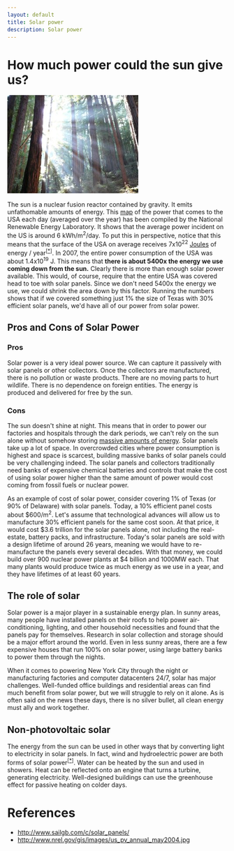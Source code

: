 ```yaml
---
layout: default
title: Solar power
description: Solar power
---
```

<div class="row">
<div class="col-md-8" markdown="1">

# How much power could the sun give us?
<img class="pull-right" src="/img/trees_sunshine.jpg" alt="Trees and sunshine" title="Trees and sunshine" />

The sun is a nuclear fusion reactor contained by gravity. It emits unfathomable amounts of energy.
This [map](https://www.nrel.gov/gis/assets/images/solar-annual-dni-2018-01.jpg) of the power that
comes to the USA each day (averaged over the year) has been compiled by the National Renewable Energy Laboratory. It shows
that the average power incident on the US is around 6 kWh/m<sup>2</sup>/day. To put this in
perspective, notice that this means that the surface of the USA on average receives
7x10<sup>22</sup> <a href="{% link power-basics.md %}">Joules</a> of energy / year<sup>[<a
href="{% link solar-power.md %}" onmouseover="domTT_activate(this, event, 'width','200','caption',
'Note', 'content', 'To do this calculation, first convert 6 kWh/m^2/day to W/m^2 ( type 6.0
kWh/m^2/day in W/m^2 into Google), then multiply by the area of the USA (see Wikipedia) to get the
total power in Watts of the sun on the USA. Then, multiply this power by the number of seconds in a
year. Remember, a Watt is a Joule/second.','trail', true);">*</a>]</sup>. In 2007, the entire power
consumption of the USA was about 1.4x10<sup>19</sup> J. This means that <b>there is about 5400x the
energy we use coming down from the sun.</b> Clearly there is more than enough solar power available.
This would, of course, require that the entire USA was covered head to toe with solar panels. Since
we don't need 5400x the energy we use, we could shrink the area down by this factor. Running the
numbers shows that if we covered something just 1% the size of Texas with 30% efficient solar
panels, we'd have all of our power from solar power. 


## Pros and Cons of Solar Power

### Pros
Solar power is a very ideal power source. We can capture it passively with solar panels or other
collectors. Once the collectors are manufactured, there is no pollution or waste products. There are
no moving parts to hurt wildlife. There is no dependence on foreign entities. The energy is produced
and delivered for free by the sun. 

### Cons
The sun doesn't shine at night. This means that in order to power our factories and hospitals
through the dark periods, we can't rely on the sun alone without somehow storing <a
href="{% link scale.md %}">massive amounts of energy</a>. Solar panels take up a lot of space. In
overcrowded cities where power consumption is highest and space is scarcest, building massive banks
of solar panels could be very challenging indeed. The solar panels and collectors traditionally need
banks of expensive chemical batteries and controls that make the cost of using solar power higher
than the same amount of power would cost coming from fossil fuels or nuclear power. 

As an example of cost of solar power, consider covering 1% of Texas (or 90% of Delaware) with solar
panels. Today, a 10% efficient panel costs about $600/m<sup>2</sup>. Let's assume that technological
advances will allow us to manufacture 30% efficient panels for the same cost soon. At that price, it
would cost $3.6 trillion for the solar panels alone, not including the real-estate, battery packs,
and infrastructure. Today's solar panels are sold with a design lifetime of around 26 years, meaning
we would have to re-manufacture the panels every several decades. With that money, we could build
over 900 nuclear power plants at $4 billion and 1000MW each. That many plants would produce twice as
much energy as we use in a year, and they have lifetimes of at least 60 years. 

## The role of solar
Solar power is a major player in a sustainable energy plan. In sunny areas, many people have
installed panels on their roofs to help power air-conditioning, lighting, and other household
necessities and found that the panels pay for themselves. Research in solar collection and storage
should be a major effort around the world. Even in less sunny areas, there are a few expensive
houses that run 100% on solar power, using large battery banks to power them through the nights. 

When it comes to powering New York City through the night or manufacturing factories and computer
datacenters 24/7, solar has major challenges. Well-funded office
buildings and residential areas can find much benefit from solar power, but we will struggle to rely on it
alone. As is often said on the news these days, there is no silver bullet, all clean energy must 
ally and work together.


## Non-photovoltaic solar
The energy from the sun can be used in other ways that by converting light to electricity in solar
panels. In fact, wind and hydroelectric power are both forms of solar power<sup>[<a
href="{% link solar-power.md %}" onmouseover="domTT_activate(this, event, 'width','200','caption',
'Note', 'content', 'The sun heats the Earth unevenly and causes pressure gradients, which give rise
to winds. As for hydroelectric, the sun evaporated water and lifted it to high elevations in clouds,
from which it then rained or snowed it down. In fact, assuming the fossil fuels are decayed plant
matter, the only non-solar energies on Earth are geothermal (coming from radioactive decay and
residual Earth-formation heat), nuclear (from atoms forged in supernovae), and tidal (from the
earth-moon gravitational system).','trail', true);">*</a>]</sup>. Water can be heated by the sun and
used in showers. Heat can be reflected onto an engine that turns a turbine, generating electricity.
Well-designed buildings can use the greenhouse effect for passive heating on colder days.  

<a name="references"></a>
# References

* http://www.sailgb.com/c/solar_panels/
* http://www.nrel.gov/gis/images/us_pv_annual_may2004.jpg  

</div>
</div>
